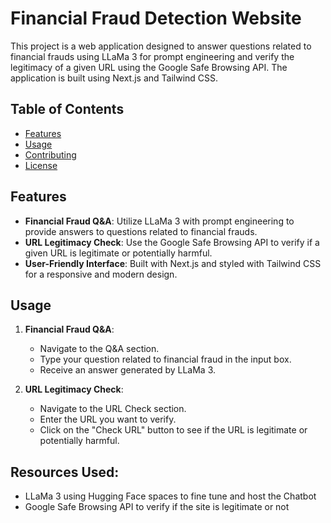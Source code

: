 # Financial Fraud Detection Website

This project is a web application designed to answer questions related to financial frauds using LLaMa 3 for prompt engineering and verify the legitimacy of a given URL using the Google Safe Browsing API. The application is built using Next.js and Tailwind CSS.

## Table of Contents

- [Features](#features)
- [Usage](#usage)
- [Contributing](#contributing)
- [License](#license)

## Features

- **Financial Fraud Q&A**: Utilize LLaMa 3 with prompt engineering to provide answers to questions related to financial frauds.
- **URL Legitimacy Check**: Use the Google Safe Browsing API to verify if a given URL is legitimate or potentially harmful.
- **User-Friendly Interface**: Built with Next.js and styled with Tailwind CSS for a responsive and modern design.

## Usage

1. **Financial Fraud Q&A**: 
   - Navigate to the Q&A section.
   - Type your question related to financial fraud in the input box.
   - Receive an answer generated by LLaMa 3.

2. **URL Legitimacy Check**:
   - Navigate to the URL Check section.
   - Enter the URL you want to verify.
   - Click on the "Check URL" button to see if the URL is legitimate or potentially harmful.

## Resources Used:
- LLaMa 3 using Hugging Face spaces to fine tune and host the Chatbot
- Google Safe Browsing API to verify if the site is legitimate or not
